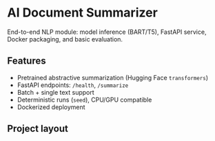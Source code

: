 # AI Document Summarizer

End-to-end NLP module: model inference (BART/T5), FastAPI service, Docker packaging, and basic evaluation.

## Features
- Pretrained abstractive summarization (Hugging Face `transformers`)
- FastAPI endpoints: `/health`, `/summarize`
- Batch + single text support
- Deterministic runs (`seed`), CPU/GPU compatible
- Dockerized deployment

## Project layout

